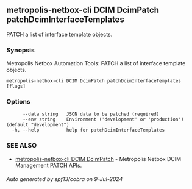 ## metropolis-netbox-cli DCIM DcimPatch patchDcimInterfaceTemplates

PATCH a list of interface template objects.

### Synopsis


Metropolis Netbox Automation Tools:
  PATCH a list of interface template objects.

```
metropolis-netbox-cli DCIM DcimPatch patchDcimInterfaceTemplates [flags]
```

### Options

```
      --data string   JSON data to be patched (required)
      --env string    Environment ('development' or 'production') (default "development")
  -h, --help          help for patchDcimInterfaceTemplates
```

### SEE ALSO

* [metropolis-netbox-cli DCIM DcimPatch]()	 - Metropolis Netbox DCIM Management PATCH APIs.

###### Auto generated by spf13/cobra on 9-Jul-2024
